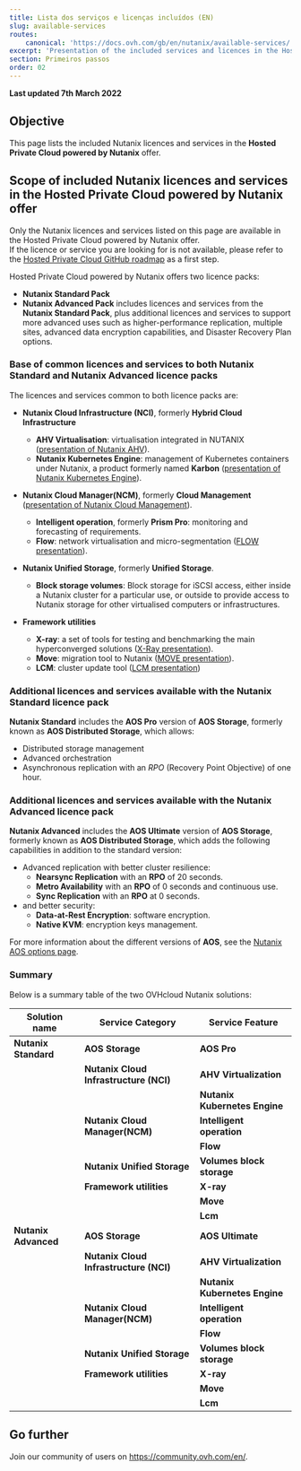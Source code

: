 ```yaml
---
title: Lista dos serviços e licenças incluídos (EN)
slug: available-services
routes:
    canonical: 'https://docs.ovh.com/gb/en/nutanix/available-services/'
excerpt: 'Presentation of the included services and licences in the Hosted Private Cloud powered by Nutanix offer'
section: Primeiros passos
order: 02
---
```


**Last updated 7th March 2022**

## Objective

This page lists the included Nutanix licences and services in the **Hosted Private Cloud powered by Nutanix** offer.

## Scope of included Nutanix licences and services in the Hosted Private Cloud powered by Nutanix offer

Only the Nutanix licences and services listed on this page are available in the Hosted Private Cloud powered by Nutanix offer.<br>
If the licence or service you are looking for is not available, please refer to the [Hosted Private Cloud GitHub roadmap](https://github.com/ovh/hosted-private-cloud-roadmap/projects/3) as a first step.

Hosted Private Cloud powered by Nutanix offers two licence packs:

- **Nutanix Standard Pack**
- **Nutanix Advanced Pack** includes licences and services from the **Nutanix Standard Pack**, plus additional licences and services to support more advanced uses such as higher-performance replication, multiple sites, advanced data encryption capabilities, and Disaster Recovery Plan options. 

### Base of common licences and services to both **Nutanix Standard** and **Nutanix Advanced licence packs**

The licences and services common to both licence packs are:

- **Nutanix Cloud Infrastructure (NCI)**, formerly **Hybrid Cloud Infrastructure** 
    - **AHV Virtualisation**: virtualisation integrated in NUTANIX ([presentation of Nutanix AHV](https://www.nutanix.com/products/ahv)).
    - **Nutanix Kubernetes Engine**: management of Kubernetes containers under Nutanix, a product formerly named **Karbon** ([presentation of Nutanix Kubernetes Engine](https://www.nutanix.com/products/karbon)).

- **Nutanix Cloud Manager(NCM)**, formerly **Cloud Management** ([presentation of Nutanix Cloud Management](https://www.nutanix.com/products/cloud-manager/aiops)).
    - **Intelligent operation**, formerly **Prism Pro**: monitoring and forecasting of requirements.
    - **Flow**: network virtualisation and micro-segmentation ([FLOW presentation](https://www.nutanix.com/products/flow)).

- **Nutanix Unified Storage**, formerly **Unified Storage**.
    - **Block storage volumes**: Block storage for iSCSI access, either inside a Nutanix cluster for a particular use, or outside to provide access to Nutanix storage for other virtualised computers or infrastructures.

- **Framework utilities**
    + **X-ray**: a set of tools for testing and benchmarking the main hyperconverged solutions ([X-Ray presentation](https://www.nutanix.com/products/x-ray)).
    + **Move**:  migration tool to Nutanix ([MOVE presentation](https://www.nutanix.com/products/move)).
    + **LCM**: cluster update tool ([LCM presentation](https://www.nutanix.com/products/life-cycle-manager))

### Additional licences and services available with the **Nutanix Standard licence pack**

**Nutanix Standard** includes the **AOS Pro** version of **AOS Storage**, formerly known as **AOS Distributed Storage**, which allows:

- Distributed storage management
- Advanced orchestration
- Asynchronous replication with an *RPO* (Recovery Point Objective) of one hour.

### Additional licences and services available with the **Nutanix Advanced licence pack**

**Nutanix Advanced** includes the **AOS Ultimate** version of **AOS Storage**, formerly known as **AOS Distributed Storage**, which adds the following capabilities in addition to the standard version:

- Advanced replication with better cluster resilience:
    - **Nearsync Replication** with an **RPO** of 20 seconds.
    - **Metro Availability** with an **RPO** of 0 seconds and continuous use.
    - **Sync Replication** with an **RPO** at 0 seconds.
- and better security:
    - **Data-at-Rest Encryption**: software encryption.
    - **Native KVM**: encryption keys management.

For more information about the different versions of **AOS**, see the [Nutanix AOS options page](https://www.nutanix.com/products/software-options).

### Summary

Below is a summary table of the two OVHcloud Nutanix solutions:

| Solution name                 | Service Category                       | Service Feature                   |
| ----------------------------- | -------------------------------------- | --------------------------------- |
| **Nutanix Standard**          | **AOS Storage**                        | **AOS Pro**                       |
|                               | **Nutanix Cloud Infrastructure (NCI)** | **AHV Virtualization**            |
|                               |                                        | **Nutanix Kubernetes Engine**     |
|                               | **Nutanix Cloud Manager(NCM)**         | **Intelligent operation**         |
|                               |                                        | **Flow**                          |
|                               | **Nutanix Unified Storage**            | **Volumes block storage**         |
|                               | **Framework utilities**                | **X-ray**                         |
|                               |                                        | **Move**                          |
|                               |                                        | **Lcm**                           |
| **Nutanix Advanced**          | **AOS Storage**                        | **AOS Ultimate**                  |
|                               | **Nutanix Cloud Infrastructure (NCI)** | **AHV Virtualization**            |
|                               |                                        | **Nutanix Kubernetes Engine**     |
|                               | **Nutanix Cloud Manager(NCM)**         | **Intelligent operation**         |
|                               |                                        | **Flow**                          |
|                               | **Nutanix Unified Storage**            | **Volumes block storage**         |
|                               | **Framework utilities**                | **X-ray**                         |
|                               |                                        | **Move**                          |
|                               |                                        | **Lcm**                           |

## Go further

Join our community of users on <https://community.ovh.com/en/>.
